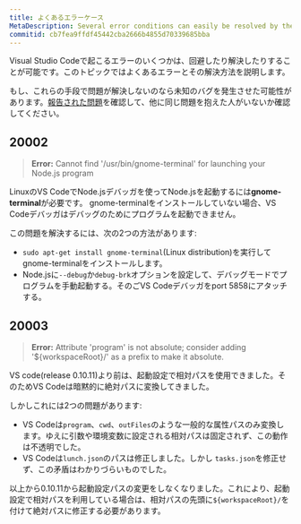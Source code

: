 ```yaml
---
title: よくあるエラーケース
MetaDescription: Several error conditions can easily be resolved by the user this page is designed to help un-block you.
commitid: cb7fea9ffdf45442cba2666b4855d70339685bba
---
```


Visual Studio Codeで起こるエラーのいくつかは、回避したり解決したりすることが可能です。このトピックではよくあるエラーとその解決方法を説明します。

もし、これらの手段で問題が解決しないのなら未知のバグを発生させた可能性があります。[報告された問題](https://github.com/microsoft/vscode/issues)を確認して、他に同じ問題を抱えた人がいないか確認してください。

## 20002

>**Error:** Cannot find '/usr/bin/gnome-terminal' for launching your Node.js program

LinuxのVS CodeでNode.jsデバッガを使ってNode.jsを起動するには**gnome-terminal**が必要です。
gnome-terminalをインストールしていない場合、VS Codeデバッガはデバッグのためにプログラムを起動できません。

この問題を解決するには、次の2つの方法があります:

* `sudo apt-get install gnome-terminal`(Linux distribution)を実行してgnome-terminalをインストールします。
* Node.jsに`--debug`か`debug-brk`オプションを設定して、デバッグモードでプログラムを手動起動する。そのごVS Codeデバッガをport 5858にアタッチする。

## 20003

>**Error:** Attribute 'program' is not absolute; consider adding '${workspaceRoot}/' as a prefix to make it absolute.

VS code(release 0.10.11)より前は、起動設定で相対パスを使用できました。そのためVS Codeは暗黙的に絶対パスに変換してきました。

しかしこれには2つの問題があります:

- VS Codeは`program`、`cwd`、`outFiles`のような一般的な属性パスのみ変換します。ゆえに引数や環境変数に設定される相対パスは固定されず、この動作は不透明でした。
- VS Codeは`lunch.json`のパスは修正しました。しかし `tasks.json`を修正せず、この矛盾はわかりづらいものでした。

以上から0.10.11から起動設定パスの変更をしなくなりました。これにより、起動設定で相対パスを利用している場合は、相対パスの先頭に`${workspaceRoot}/`を付けて絶対パスに修正する必要があります。
